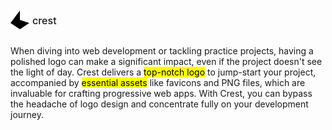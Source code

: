 <div style = "width:100%; display:flex; flex-direction:row; align-items:center; justify-content:flex-start; gap:5px">
    <picture>
    <source srcset="./dump/svg/light.svg" media="(prefers-color-scheme: dark)">
    <img width="30px" height="30px" src="./dump/svg/dark.svg">
</picture>
<p style="font-size:16px; font-weight:500">crest</p>
</div>

When diving into web development or tackling practice projects, having a polished logo can make a significant impact, even if the project doesn't see the light of day. Crest delivers a <mark>top-notch logo</mark> to jump-start your project, accompanied by <mark>essential assets</mark> like favicons and PNG files, which are invaluable for crafting progressive web apps. With Crest, you can bypass the headache of logo design and concentrate fully on your development journey.
